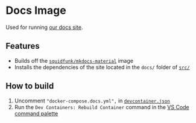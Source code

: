 # Docs Image

Used for running [our docs site](https://github.com/UBCSailbot/docs).

## Features

- Builds off the [`squidfunk/mkdocs-material`](https://hub.docker.com/r/squidfunk/mkdocs-material) image
- Installs the dependencies of the site located in the `docs/` folder of [`src/`](../../src/)

## How to build

1. Uncomment `"docker-compose.docs.yml",` in [`devcontainer.json`](./devcontainer.json)
2. Run the `Dev Containers: Rebuild Container` command in the
   [VS Code command palette](https://code.visualstudio.com/docs/getstarted/userinterface#_command-palette)
